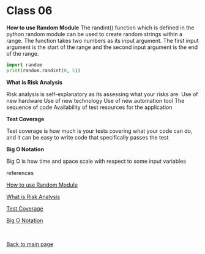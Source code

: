 # Class 06

**How to use Random Module**
The randint() function which is defined in the python random module can be used to create random strings within a range. The function takes two numbers as its input argument. The first input argument is the start of the range and the second input argument is the end of the range.

```python
import random
print(random.randint(0, 5))
```

**What is Risk Analysis**

Risk analysis is self-explanatory as its assessing what your risks are:
Use of new hardware
Use of new technology
Use of new automation tool
The sequence of code
Availability of test resources for the application

**Test Coverage**

Test coverage is how much is your tests covering what your code can do, and it can be easy to write code that specifically passes the test

**Big O Notation**

Big O is how time and space scale with respect to some input variables

references

[How to use Random Module](https://www.pythonforbeginners.com/random/how-to-use-the-random-module-in-python)

[What is Risk Analysis](https://www.edureka.co/blog/risk-analysis-in-software-testing/)

[Test Coverage](https://martinfowler.com/bliki/TestCoverage.html)

[Big O Notation](https://www.youtube.com/watch?v=v4cd1O4zkGw&ab_channel=HackerRank)

<br>

[Back to main page](https://vadengrey.github.io/reading-notes/)